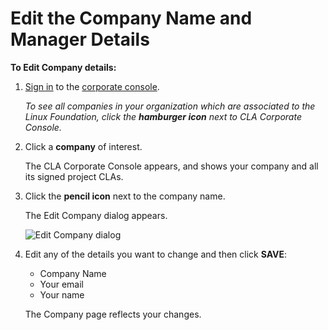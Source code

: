# Edit the Company Name and Manager Details

**To Edit Company details:**

1.  ​[Sign in](sign-in-to-the-easycla-corporate-console.md) to the [corporate console](https://easycla.lfx.linuxfoundation.org/#/).

    _To see all companies in your organization which are associated to the Linux Foundation, click the_ _**hamburger icon**_ _next to CLA Corporate Console._
2.  Click a **company** of interest.

    The CLA Corporate Console appears, and shows your company and all its signed project CLAs.
3.  Click the **pencil icon** next to the company name.

    The Edit Company dialog appears.

    ​![Edit Company dialog](../../../.gitbook/assets/cla-edit-company.png)​
4.  Edit any of the details you want to change and then click **SAVE**:

    * Company Name
    * Your email
    * Your name

    The Company page reflects your changes.
